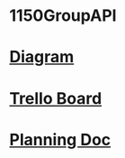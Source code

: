 # 1150GroupAPI
# [Diagram](https://gitmind.com/app/flowchart/ed8f7c72016971e96f44c14bf4e0ab0f)
# [Trello Board](https://trello.com/b/0VfjikhN/stories)
# [Planning Doc](https://docs.google.com/document/d/1gRrDM9nLg94-hP5oPS5bjjouT8JNX_dFz3GjvuiSgeI/edit?ts=609b23b8#)
